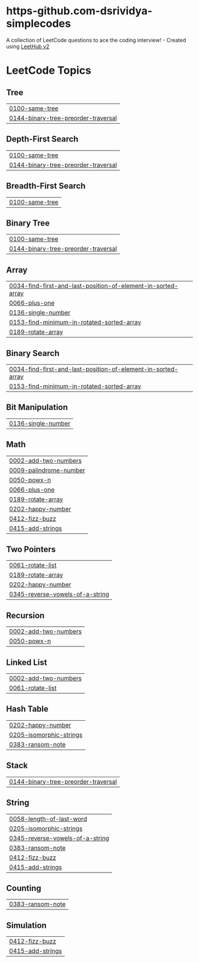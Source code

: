 # https-github.com-dsrividya-simplecodes
A collection of LeetCode questions to ace the coding interview! - Created using [LeetHub v2](https://github.com/arunbhardwaj/LeetHub-2.0)

<!---LeetCode Topics Start-->
# LeetCode Topics
## Tree
|  |
| ------- |
| [0100-same-tree](https://github.com/dsrividya/https-github.com-dsrividya-simplecodes/tree/master/0100-same-tree) |
| [0144-binary-tree-preorder-traversal](https://github.com/dsrividya/https-github.com-dsrividya-simplecodes/tree/master/0144-binary-tree-preorder-traversal) |
## Depth-First Search
|  |
| ------- |
| [0100-same-tree](https://github.com/dsrividya/https-github.com-dsrividya-simplecodes/tree/master/0100-same-tree) |
| [0144-binary-tree-preorder-traversal](https://github.com/dsrividya/https-github.com-dsrividya-simplecodes/tree/master/0144-binary-tree-preorder-traversal) |
## Breadth-First Search
|  |
| ------- |
| [0100-same-tree](https://github.com/dsrividya/https-github.com-dsrividya-simplecodes/tree/master/0100-same-tree) |
## Binary Tree
|  |
| ------- |
| [0100-same-tree](https://github.com/dsrividya/https-github.com-dsrividya-simplecodes/tree/master/0100-same-tree) |
| [0144-binary-tree-preorder-traversal](https://github.com/dsrividya/https-github.com-dsrividya-simplecodes/tree/master/0144-binary-tree-preorder-traversal) |
## Array
|  |
| ------- |
| [0034-find-first-and-last-position-of-element-in-sorted-array](https://github.com/dsrividya/https-github.com-dsrividya-simplecodes/tree/master/0034-find-first-and-last-position-of-element-in-sorted-array) |
| [0066-plus-one](https://github.com/dsrividya/https-github.com-dsrividya-simplecodes/tree/master/0066-plus-one) |
| [0136-single-number](https://github.com/dsrividya/https-github.com-dsrividya-simplecodes/tree/master/0136-single-number) |
| [0153-find-minimum-in-rotated-sorted-array](https://github.com/dsrividya/https-github.com-dsrividya-simplecodes/tree/master/0153-find-minimum-in-rotated-sorted-array) |
| [0189-rotate-array](https://github.com/dsrividya/https-github.com-dsrividya-simplecodes/tree/master/0189-rotate-array) |
## Binary Search
|  |
| ------- |
| [0034-find-first-and-last-position-of-element-in-sorted-array](https://github.com/dsrividya/https-github.com-dsrividya-simplecodes/tree/master/0034-find-first-and-last-position-of-element-in-sorted-array) |
| [0153-find-minimum-in-rotated-sorted-array](https://github.com/dsrividya/https-github.com-dsrividya-simplecodes/tree/master/0153-find-minimum-in-rotated-sorted-array) |
## Bit Manipulation
|  |
| ------- |
| [0136-single-number](https://github.com/dsrividya/https-github.com-dsrividya-simplecodes/tree/master/0136-single-number) |
## Math
|  |
| ------- |
| [0002-add-two-numbers](https://github.com/dsrividya/https-github.com-dsrividya-simplecodes/tree/master/0002-add-two-numbers) |
| [0009-palindrome-number](https://github.com/dsrividya/https-github.com-dsrividya-simplecodes/tree/master/0009-palindrome-number) |
| [0050-powx-n](https://github.com/dsrividya/https-github.com-dsrividya-simplecodes/tree/master/0050-powx-n) |
| [0066-plus-one](https://github.com/dsrividya/https-github.com-dsrividya-simplecodes/tree/master/0066-plus-one) |
| [0189-rotate-array](https://github.com/dsrividya/https-github.com-dsrividya-simplecodes/tree/master/0189-rotate-array) |
| [0202-happy-number](https://github.com/dsrividya/https-github.com-dsrividya-simplecodes/tree/master/0202-happy-number) |
| [0412-fizz-buzz](https://github.com/dsrividya/https-github.com-dsrividya-simplecodes/tree/master/0412-fizz-buzz) |
| [0415-add-strings](https://github.com/dsrividya/https-github.com-dsrividya-simplecodes/tree/master/0415-add-strings) |
## Two Pointers
|  |
| ------- |
| [0061-rotate-list](https://github.com/dsrividya/https-github.com-dsrividya-simplecodes/tree/master/0061-rotate-list) |
| [0189-rotate-array](https://github.com/dsrividya/https-github.com-dsrividya-simplecodes/tree/master/0189-rotate-array) |
| [0202-happy-number](https://github.com/dsrividya/https-github.com-dsrividya-simplecodes/tree/master/0202-happy-number) |
| [0345-reverse-vowels-of-a-string](https://github.com/dsrividya/https-github.com-dsrividya-simplecodes/tree/master/0345-reverse-vowels-of-a-string) |
## Recursion
|  |
| ------- |
| [0002-add-two-numbers](https://github.com/dsrividya/https-github.com-dsrividya-simplecodes/tree/master/0002-add-two-numbers) |
| [0050-powx-n](https://github.com/dsrividya/https-github.com-dsrividya-simplecodes/tree/master/0050-powx-n) |
## Linked List
|  |
| ------- |
| [0002-add-two-numbers](https://github.com/dsrividya/https-github.com-dsrividya-simplecodes/tree/master/0002-add-two-numbers) |
| [0061-rotate-list](https://github.com/dsrividya/https-github.com-dsrividya-simplecodes/tree/master/0061-rotate-list) |
## Hash Table
|  |
| ------- |
| [0202-happy-number](https://github.com/dsrividya/https-github.com-dsrividya-simplecodes/tree/master/0202-happy-number) |
| [0205-isomorphic-strings](https://github.com/dsrividya/https-github.com-dsrividya-simplecodes/tree/master/0205-isomorphic-strings) |
| [0383-ransom-note](https://github.com/dsrividya/https-github.com-dsrividya-simplecodes/tree/master/0383-ransom-note) |
## Stack
|  |
| ------- |
| [0144-binary-tree-preorder-traversal](https://github.com/dsrividya/https-github.com-dsrividya-simplecodes/tree/master/0144-binary-tree-preorder-traversal) |
## String
|  |
| ------- |
| [0058-length-of-last-word](https://github.com/dsrividya/https-github.com-dsrividya-simplecodes/tree/master/0058-length-of-last-word) |
| [0205-isomorphic-strings](https://github.com/dsrividya/https-github.com-dsrividya-simplecodes/tree/master/0205-isomorphic-strings) |
| [0345-reverse-vowels-of-a-string](https://github.com/dsrividya/https-github.com-dsrividya-simplecodes/tree/master/0345-reverse-vowels-of-a-string) |
| [0383-ransom-note](https://github.com/dsrividya/https-github.com-dsrividya-simplecodes/tree/master/0383-ransom-note) |
| [0412-fizz-buzz](https://github.com/dsrividya/https-github.com-dsrividya-simplecodes/tree/master/0412-fizz-buzz) |
| [0415-add-strings](https://github.com/dsrividya/https-github.com-dsrividya-simplecodes/tree/master/0415-add-strings) |
## Counting
|  |
| ------- |
| [0383-ransom-note](https://github.com/dsrividya/https-github.com-dsrividya-simplecodes/tree/master/0383-ransom-note) |
## Simulation
|  |
| ------- |
| [0412-fizz-buzz](https://github.com/dsrividya/https-github.com-dsrividya-simplecodes/tree/master/0412-fizz-buzz) |
| [0415-add-strings](https://github.com/dsrividya/https-github.com-dsrividya-simplecodes/tree/master/0415-add-strings) |
<!---LeetCode Topics End-->